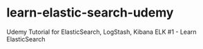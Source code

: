 # learn-elastic-search-udemy
 Udemy Tutorial for ElasticSearch, LogStash, Kibana ELK #1 - Learn ElasticSearch
